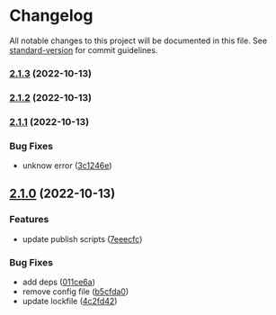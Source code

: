 # Changelog

All notable changes to this project will be documented in this file. See [standard-version](https://github.com/conventional-changelog/standard-version) for commit guidelines.

### [2.1.3](https://github.com/mm-atom/an000061/compare/v2.1.2...v2.1.3) (2022-10-13)

### [2.1.2](https://github.com/mm-atom/an000061/compare/v2.1.1...v2.1.2) (2022-10-13)

### [2.1.1](https://github.com/mm-atom/an000061/compare/v2.1.0...v2.1.1) (2022-10-13)


### Bug Fixes

* unknow error ([3c1246e](https://github.com/mm-atom/an000061/commit/3c1246e4bbd82e7185052662e8f44196ab08be4f))

## [2.1.0](https://github.com/mm-atom/an000061/compare/v2.0.2...v2.1.0) (2022-10-13)


### Features

* update publish scripts ([7eeecfc](https://github.com/mm-atom/an000061/commit/7eeecfca3cbdf268fbedb3e510422c26ca8149e1))


### Bug Fixes

* add deps ([011ce6a](https://github.com/mm-atom/an000061/commit/011ce6ac025823dea1f6d3cd9e24c9ed2a2893ff))
* remove config file ([b5cfda0](https://github.com/mm-atom/an000061/commit/b5cfda088a346458898a9e4ba9533139c5599519))
* update lockfile ([4c2fd42](https://github.com/mm-atom/an000061/commit/4c2fd42dd8a1ac85209b524b8ced93ec45f59ab0))
